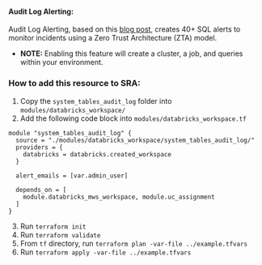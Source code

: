 #### Audit Log Alerting: 
Audit Log Alerting, based on this [blog post](https://www.databricks.com/blog/improve-lakehouse-security-monitoring-using-system-tables-databricks-unity-catalog), creates 40+ SQL alerts to monitor incidents using a Zero Trust Architecture (ZTA) model.

- **NOTE:** Enabling this feature will create a cluster, a job, and queries within your environment.

### How to add this resource to SRA:

1. Copy the `system_tables_audit_log` folder into `modules/databricks_workspace/` 
2. Add the following code block into `modules/databricks_workspace.tf`
```
module "system_tables_audit_log" {
  source = "./modules/databricks_workspace/system_tables_audit_log/"
  providers = {
    databricks = databricks.created_workspace
  }

  alert_emails = [var.admin_user]

  depends_on = [
    module.databricks_mws_workspace, module.uc_assignment
  ]
}
```
3. Run `terraform init`
4. Run `terraform validate`
5. From `tf` directory, run `terraform plan -var-file ../example.tfvars`
6. Run `terraform apply -var-file ../example.tfvars`